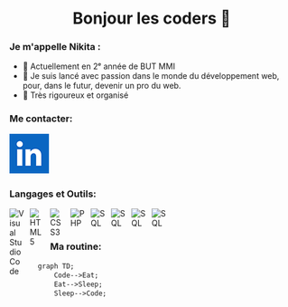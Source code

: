 <h1 align="center">Bonjour les coders 👋</h1>

### Je m'appelle Nikita :

- 🔭 Actuellement en 2ᵉ année de BUT MMI
- 🌱 Je suis lancé avec passion dans le monde du développement web, pour, dans le futur, devenir un pro du web.
- 🗿 Très rigoureux et organisé


### Me contacter:

[![img_contact](./linkedin.png)](https://www.linkedin.com/in/nikita-kuznetsov-367ba82b7/)

### Langages et Outils:

<img align="left" alt="Visual Studio Code" width="26px" src="https://cdn.jsdelivr.net/gh/devicons/devicon/icons/vscode/vscode-original.svg" style="padding-right:10px;" />
<img align="left" alt="HTML5" width="26px" src="https://cdn.jsdelivr.net/gh/devicons/devicon/icons/html5/html5-original.svg" style="padding-right:10px;" />
<img align="left" alt="CSS3" width="26px" src="https://cdn.jsdelivr.net/gh/devicons/devicon/icons/css3/css3-original.svg" style="padding-right:10px;" />
<img align="left" alt="PHP" width="26px" src="https://cdn.jsdelivr.net/gh/devicons/devicon@latest/icons/php/php-original.svg" style="padding-right:10px;" />
<img align="left" alt="SQL" width="26px" src="https://cdn.jsdelivr.net/gh/devicons/devicon@latest/icons/azuresqldatabase/azuresqldatabase-original.svg" style="padding-right:10px;" />
<img align="left" alt="SQL" width="26px" src="https://cdn.jsdelivr.net/gh/devicons/devicon@latest/icons/python/python-original.svg" style="padding-right:10px;" />
<img align="left" alt="SQL" width="26px" src="https://cdn.jsdelivr.net/gh/devicons/devicon@latest/icons/javascript/javascript-original.svg" style="padding-right:10px;" />
<img align="left" alt="SQL" width="26px" src="https://cdn.jsdelivr.net/gh/devicons/devicon@latest/icons/sass/sass-original.svg" style="padding-right:10px;" />

<br />
<br />

### Ma routine:
```mermaid
  graph TD;
      Code-->Eat;
      Eat-->Sleep;
      Sleep-->Code;
```

